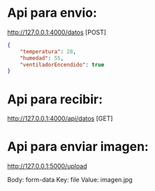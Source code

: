 # Api para envio:
http://127.0.0.1:4000/datos [POST]
```json
{
    "temperatura": 28,
    "humedad": 55,
    "ventiladorEncendido": true
}
```
# Api para recibir:
http://127.0.0.1:4000/api/datos [GET]
# Api para enviar imagen:
http://127.0.0.1:5000/upload

Body: form-data
Key: file
Value: imagen.jpg